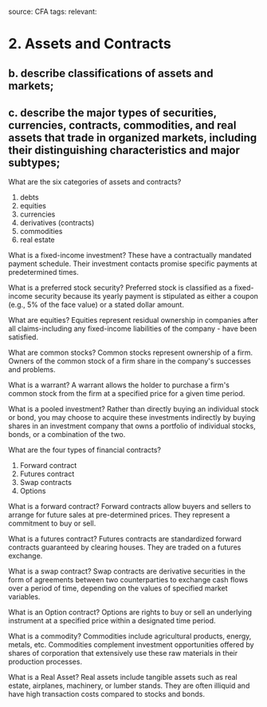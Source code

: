 source: CFA
tags: 
relevant: 

# 2. Assets and Contracts

## b. describe classifications of assets and markets;
## c. describe the major types of securities, currencies, contracts, commodities, and real assets that trade in organized markets, including their distinguishing characteristics and major subtypes;

What are the six categories of assets and contracts?
1. debts
2. equities
3. currencies
4. derivatives (contracts)
5. commodities
6. real estate

What is a fixed-income investment?
These have a contractually mandated payment schedule. Their investment contacts promise specific payments at predetermined times.

What is a preferred stock security?
Preferred stock is classified as a fixed-income security because its yearly payment is stipulated as either a coupon (e.g., 5% of the face value) or a stated dollar amount.

What are equities?
Equities represent residual ownership in companies after all claims-including any fixed-income liabilities of the company - have been satisfied.

What are common stocks?
Common stocks represent ownership of a firm. Owners of the common stock of a firm share in the company's successes and problems.

What is a warrant?
A warrant allows the holder to purchase a firm's common stock from the firm at a specified price for a given time period.

What is a pooled investment?
Rather than directly buying an individual stock or bond, you may choose to acquire these investments indirectly by buying shares in an investment company that owns a portfolio of individual stocks, bonds, or a combination of the two.

What are the four types of financial contracts?
1. Forward contract
2. Futures contract
3. Swap contracts
4. Options

What is a forward contract?
Forward contracts allow buyers and sellers to arrange for future sales at pre-determined prices. They represent a commitment to buy or sell.

What is a futures contract?
Futures contracts are standardized forward contracts guaranteed by clearing houses. They are traded on a futures exchange.

What is a swap contract?
Swap contracts are derivative securities in the form of agreements between two counterparties to exchange cash flows over a period of time, depending on the values of specified market variables.

What is an Option contract?
Options are rights to buy or sell an underlying instrument at a specified price within a designated time period.

What is a commodity?
Commodities include agricultural products, energy, metals, etc. Commodities complement investment opportunities offered by shares of corporation that extensively use these raw materials in their production processes.

What is a Real Asset?
Real assets include tangible assets such as real estate, airplanes, machinery, or lumber stands. They are often illiquid and have high transaction costs compared to stocks and bonds.


